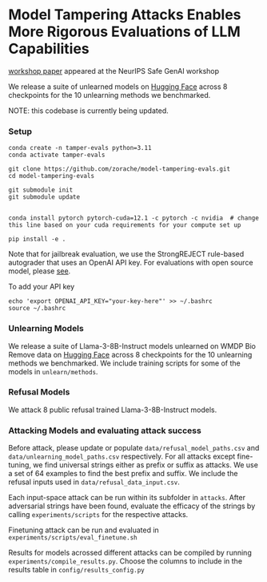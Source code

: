 # Model Tampering Attacks Enables More Rigorous Evaluations of LLM Capabilities

[workshop paper](https://openreview.net/pdf?id=XmvgWEjkhG) appeared at the NeurIPS Safe GenAI workshop

We release a suite of unlearned models on [Hugging Face](https://huggingface.co/collections/LLM-GAT/) across 8 checkpoints for the 10 unlearning methods we benchmarked.


NOTE: this codebase is currently being updated.




### Setup
```
conda create -n tamper-evals python=3.11
conda activate tamper-evals

git clone https://github.com/zorache/model-tampering-evals.git
cd model-tampering-evals

git submodule init
git submodule update


conda install pytorch pytorch-cuda=12.1 -c pytorch -c nvidia  # change this line based on your cuda requirements for your compute set up

pip install -e .
```

Note that for jailbreak evaluation, we use the StrongREJECT rule-based autograder that uses an OpenAI API key. For evaluations with open source model, please [see](https://github.com/alexandrasouly/strongreject/tree/main?tab=readme-ov-file).

To add your API key
```
echo 'export OPENAI_API_KEY="your-key-here"' >> ~/.bashrc
source ~/.bashrc
```


### Unlearning Models
We release a suite of Llama-3-8B-Instruct models unlearned on WMDP Bio Remove data on [Hugging Face](https://huggingface.co/collections/LLM-GAT/) across 8 checkpoints for the 10 unlearning methods we benchmarked. We include training scripts for some of the models in `unlearn/methods`.

### Refusal Models
We attack 8 public refusal trained Llama-3-8B-Instruct models.

### Attacking Models and evaluating attack success
Before attack, please update or populate `data/refusal_model_paths.csv` and `data/unlearning_model_paths.csv` respectively. For all attacks except fine-tuning, we find universal strings either as prefix or suffix as attacks. We use a set of 64 examples to find the best prefix and suffix. We include the refusal inputs used in `data/refusal_data_input.csv`.

Each input-space attack can be run within its subfolder in `attacks`. After adversarial strings have been found, evaluate the efficacy of the strings by calling `experiments/scripts` for the respective attacks.

Finetuning attack can be run and evaluated in `experiments/scripts/eval_finetune.sh`

Results for models acrossed different attacks can be compiled by running `experiments/compile_results.py`. Choose the columns to include in the results table in `config/results_config.py`
